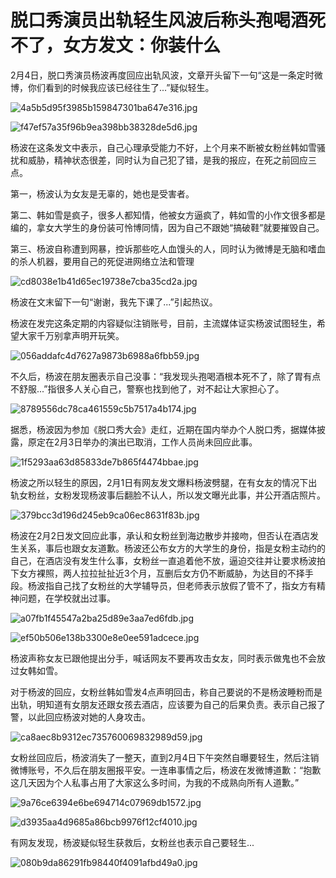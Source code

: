 # 脱口秀演员出轨轻生风波后称头孢喝酒死不了，女方发文：你装什么

2月4日，脱口秀演员杨波再度回应出轨风波，文章开头留下一句“这是一条定时微博，你们看到的时候我应该已经往生了...”疑似轻生。

![4a5b5d95f3985b159847301ba647e316.jpg](https://raw.githubusercontent.com/qqhsx/qqnews_image/main/2024/02/04/脱口秀演员出轨轻生风波后称头孢喝酒死不了，女方发文：你装什么/4a5b5d95f3985b159847301ba647e316.jpg)

![f47ef57a35f96b9ea398bb38328de5d6.jpg](https://raw.githubusercontent.com/qqhsx/qqnews_image/main/2024/02/04/脱口秀演员出轨轻生风波后称头孢喝酒死不了，女方发文：你装什么/f47ef57a35f96b9ea398bb38328de5d6.jpg)

杨波在这条发文中表示，自己心理承受能力不好，上个月来不断被女粉丝韩如雪骚扰和威胁，精神状态很差，同时认为自己犯了错，是我的报应，在死之前回应三点。

第一，杨波认为女友是无辜的，她也是受害者。

第二、韩如雪是疯子，很多人都知情，他被女方逼疯了，韩如雪的小作文很多都是编的，拿女大学生的身份装可怜博同情，因为自己不跟她“搞破鞋”就要摧毁自己。

第三、杨波自称遭到网暴，控诉那些吃人血馒头的人，同时认为微博是无脑和嗜血的杀人机器，要用自己的死促进网络立法和管理

![cd8038e1b41d65ec19738e7cba35cd2a.jpg](https://raw.githubusercontent.com/qqhsx/qqnews_image/main/2024/02/04/脱口秀演员出轨轻生风波后称头孢喝酒死不了，女方发文：你装什么/cd8038e1b41d65ec19738e7cba35cd2a.jpg)

杨波在文末留下一句“谢谢，我先下课了...”引起热议。

杨波在发完这条定期的内容疑似注销账号，目前，主流媒体证实杨波试图轻生，希望大家千万别拿声明开玩笑。

![056addafc4d7627a9873b6988a6fbb59.jpg](https://raw.githubusercontent.com/qqhsx/qqnews_image/main/2024/02/04/脱口秀演员出轨轻生风波后称头孢喝酒死不了，女方发文：你装什么/056addafc4d7627a9873b6988a6fbb59.jpg)

不久后，杨波在朋友圈表示自己没事：“我发现头孢喝酒根本死不了，除了胃有点不舒服...”指很多人关心自己，警察也找到他了，对不起让大家担心了。

![8789556dc78ca461559c5b7517a4b174.jpg](https://raw.githubusercontent.com/qqhsx/qqnews_image/main/2024/02/04/脱口秀演员出轨轻生风波后称头孢喝酒死不了，女方发文：你装什么/8789556dc78ca461559c5b7517a4b174.jpg)

据悉，杨波因为参加《脱口秀大会》走红，近期在国内举办个人脱口秀，据媒体披露，原定在2月3日举办的演出已取消，工作人员尚未回应此事。

![1f5293aa63d85833de7b865f4474bbae.jpg](https://raw.githubusercontent.com/qqhsx/qqnews_image/main/2024/02/04/脱口秀演员出轨轻生风波后称头孢喝酒死不了，女方发文：你装什么/1f5293aa63d85833de7b865f4474bbae.jpg)

杨波之所以轻生的原因，2月1日有网友发文爆料杨波劈腿，在有女友的情况下出轨女粉丝，女粉发现杨波事后翻脸不认人，所以发文曝光此事，并公开酒店照片。

![379bcc3d196d245eb9ca06ec8631f83b.jpg](https://raw.githubusercontent.com/qqhsx/qqnews_image/main/2024/02/04/脱口秀演员出轨轻生风波后称头孢喝酒死不了，女方发文：你装什么/379bcc3d196d245eb9ca06ec8631f83b.jpg)

杨波在2月2日发文回应此事，承认和女粉丝到海边散步并接吻，但否认在酒店发生关系，事后也跟女友道歉。杨波还公布女方的大学生的身份，指是女粉主动约的自己，在酒店没有发生什么事，女粉丝一直追着他不放，逼迫交往并让要求杨波拍下女方裸照，两人拉拉扯扯近3个月，互删后女方仍不断威胁，为达目的不择手段。杨波指自己找了女粉丝的大学辅导员，但老师表示放假了管不了，指女方有精神问题，在学校就出过事。

![a07fb1f45547a2ba25d89e3aa7ed6fdb.jpg](https://raw.githubusercontent.com/qqhsx/qqnews_image/main/2024/02/04/脱口秀演员出轨轻生风波后称头孢喝酒死不了，女方发文：你装什么/a07fb1f45547a2ba25d89e3aa7ed6fdb.jpg)

![ef50b506e138b3300e8e0ee591adcece.jpg](https://raw.githubusercontent.com/qqhsx/qqnews_image/main/2024/02/04/脱口秀演员出轨轻生风波后称头孢喝酒死不了，女方发文：你装什么/ef50b506e138b3300e8e0ee591adcece.jpg)

杨波声称女友已跟他提出分手，喊话网友不要再攻击女友，同时表示做鬼也不会放过女韩如雪。

对于杨波的回应，女粉丝韩如雪发4点声明回击，称自己要说的不是杨波睡粉而是出轨，明知道有女朋友还跟女孩去酒店，应该要为自己的后果负责。表示自己报了警，以此回应杨波对她的人身攻击。

![ca8aec8b9312ec735760069832989d59.jpg](https://raw.githubusercontent.com/qqhsx/qqnews_image/main/2024/02/04/脱口秀演员出轨轻生风波后称头孢喝酒死不了，女方发文：你装什么/ca8aec8b9312ec735760069832989d59.jpg)

女粉丝回应后，杨波消失了一整天，直到2月4日下午突然自曝要轻生，然后注销微博账号，不久后在朋友圈报平安。一连串事情之后，杨波在发微博道歉：“抱歉这几天因为个人私事占用了大家这么多时间，为我的不成熟向所有人道歉。”

![9a76ce6394e6be694714c07969db1572.jpg](https://raw.githubusercontent.com/qqhsx/qqnews_image/main/2024/02/04/脱口秀演员出轨轻生风波后称头孢喝酒死不了，女方发文：你装什么/9a76ce6394e6be694714c07969db1572.jpg)

![d3935aa4d9685a86bcb9976f12cf4010.jpg](https://raw.githubusercontent.com/qqhsx/qqnews_image/main/2024/02/04/脱口秀演员出轨轻生风波后称头孢喝酒死不了，女方发文：你装什么/d3935aa4d9685a86bcb9976f12cf4010.jpg)

有网友发现，杨波疑似轻生获救后，女粉丝也表示自己要轻生...

![080b9da86291fb98440f4091afbd49a0.jpg](https://raw.githubusercontent.com/qqhsx/qqnews_image/main/2024/02/04/脱口秀演员出轨轻生风波后称头孢喝酒死不了，女方发文：你装什么/080b9da86291fb98440f4091afbd49a0.jpg)

